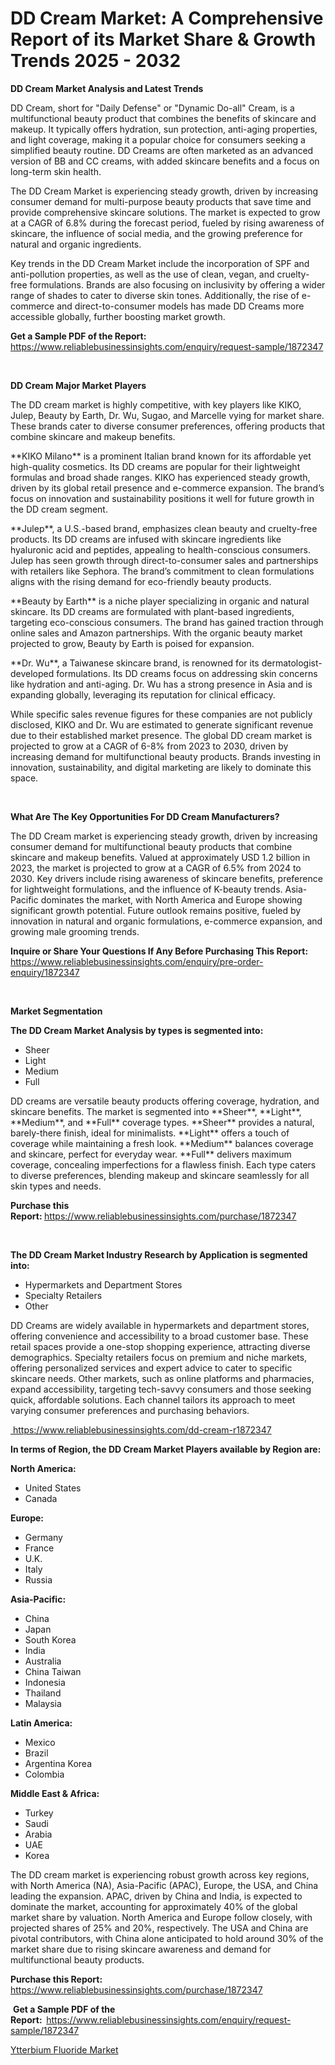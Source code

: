 <p><h1>DD Cream Market: A Comprehensive Report of its Market Share & Growth Trends 2025 - 2032</h1></p><p><strong>DD Cream Market Analysis and Latest Trends</strong></p>
<p><p>DD Cream, short for "Daily Defense" or "Dynamic Do-all" Cream, is a multifunctional beauty product that combines the benefits of skincare and makeup. It typically offers hydration, sun protection, anti-aging properties, and light coverage, making it a popular choice for consumers seeking a simplified beauty routine. DD Creams are often marketed as an advanced version of BB and CC creams, with added skincare benefits and a focus on long-term skin health.</p><p>The DD Cream Market is experiencing steady growth, driven by increasing consumer demand for multi-purpose beauty products that save time and provide comprehensive skincare solutions. The market is expected to grow at a CAGR of 6.8% during the forecast period, fueled by rising awareness of skincare, the influence of social media, and the growing preference for natural and organic ingredients. </p><p>Key trends in the DD Cream Market include the incorporation of SPF and anti-pollution properties, as well as the use of clean, vegan, and cruelty-free formulations. Brands are also focusing on inclusivity by offering a wider range of shades to cater to diverse skin tones. Additionally, the rise of e-commerce and direct-to-consumer models has made DD Creams more accessible globally, further boosting market growth.</p></p>
<p><strong>Get a Sample PDF of the Report:&nbsp;</strong> <a href="https://www.reliablebusinessinsights.com/enquiry/request-sample/1872347?utm_campaign=101&utm_medium=2&utm_source=Github&utm_content=ia&utm_term=25012025&utm_id=dd-cream">https://www.reliablebusinessinsights.com/enquiry/request-sample/1872347</a></p>
<p>&nbsp;</p>
<p><strong>DD Cream Major Market Players</strong></p>
<p><p>The DD cream market is highly competitive, with key players like KIKO, Julep, Beauty by Earth, Dr. Wu, Sugao, and Marcelle vying for market share. These brands cater to diverse consumer preferences, offering products that combine skincare and makeup benefits.</p><p>**KIKO Milano** is a prominent Italian brand known for its affordable yet high-quality cosmetics. Its DD creams are popular for their lightweight formulas and broad shade ranges. KIKO has experienced steady growth, driven by its global retail presence and e-commerce expansion. The brand’s focus on innovation and sustainability positions it well for future growth in the DD cream segment.</p><p>**Julep**, a U.S.-based brand, emphasizes clean beauty and cruelty-free products. Its DD creams are infused with skincare ingredients like hyaluronic acid and peptides, appealing to health-conscious consumers. Julep has seen growth through direct-to-consumer sales and partnerships with retailers like Sephora. The brand’s commitment to clean formulations aligns with the rising demand for eco-friendly beauty products.</p><p>**Beauty by Earth** is a niche player specializing in organic and natural skincare. Its DD creams are formulated with plant-based ingredients, targeting eco-conscious consumers. The brand has gained traction through online sales and Amazon partnerships. With the organic beauty market projected to grow, Beauty by Earth is poised for expansion.</p><p>**Dr. Wu**, a Taiwanese skincare brand, is renowned for its dermatologist-developed formulations. Its DD creams focus on addressing skin concerns like hydration and anti-aging. Dr. Wu has a strong presence in Asia and is expanding globally, leveraging its reputation for clinical efficacy.</p><p>While specific sales revenue figures for these companies are not publicly disclosed, KIKO and Dr. Wu are estimated to generate significant revenue due to their established market presence. The global DD cream market is projected to grow at a CAGR of 6-8% from 2023 to 2030, driven by increasing demand for multifunctional beauty products. Brands investing in innovation, sustainability, and digital marketing are likely to dominate this space.</p></p>
<p>&nbsp;</p>
<p><strong>What Are The Key Opportunities For DD Cream Manufacturers?</strong></p>
<p><p>The DD Cream market is experiencing steady growth, driven by increasing consumer demand for multifunctional beauty products that combine skincare and makeup benefits. Valued at approximately USD 1.2 billion in 2023, the market is projected to grow at a CAGR of 6.5% from 2024 to 2030. Key drivers include rising awareness of skincare benefits, preference for lightweight formulations, and the influence of K-beauty trends. Asia-Pacific dominates the market, with North America and Europe showing significant growth potential. Future outlook remains positive, fueled by innovation in natural and organic formulations, e-commerce expansion, and growing male grooming trends.</p></p>
<p><strong>Inquire or Share Your Questions If Any Before Purchasing This Report:</strong> <a href="https://www.reliablebusinessinsights.com/enquiry/pre-order-enquiry/1872347?utm_campaign=101&utm_medium=2&utm_source=Github&utm_content=ia&utm_term=25012025&utm_id=dd-cream">https://www.reliablebusinessinsights.com/enquiry/pre-order-enquiry/1872347</a></p>
<p>&nbsp;</p>
<p><strong>Market Segmentation</strong></p>
<p><strong>The DD Cream Market Analysis by types is segmented into:</strong></p>
<p><ul><li>Sheer</li><li>Light</li><li>Medium</li><li>Full</li></ul></p>
<p><p>DD creams are versatile beauty products offering coverage, hydration, and skincare benefits. The market is segmented into **Sheer**, **Light**, **Medium**, and **Full** coverage types. **Sheer** provides a natural, barely-there finish, ideal for minimalists. **Light** offers a touch of coverage while maintaining a fresh look. **Medium** balances coverage and skincare, perfect for everyday wear. **Full** delivers maximum coverage, concealing imperfections for a flawless finish. Each type caters to diverse preferences, blending makeup and skincare seamlessly for all skin types and needs.</p></p>
<p><strong>Purchase this Report:&nbsp;</strong><a href="https://www.reliablebusinessinsights.com/purchase/1872347?utm_campaign=101&utm_medium=2&utm_source=Github&utm_content=ia&utm_term=25012025&utm_id=dd-cream">https://www.reliablebusinessinsights.com/purchase/1872347</a></p>
<p>&nbsp;</p>
<p><strong>The DD Cream Market Industry Research by Application is segmented into:</strong></p>
<p><ul><li>Hypermarkets and Department Stores</li><li>Specialty Retailers</li><li>Other</li></ul></p>
<p><p>DD Creams are widely available in hypermarkets and department stores, offering convenience and accessibility to a broad customer base. These retail spaces provide a one-stop shopping experience, attracting diverse demographics. Specialty retailers focus on premium and niche markets, offering personalized services and expert advice to cater to specific skincare needs. Other markets, such as online platforms and pharmacies, expand accessibility, targeting tech-savvy consumers and those seeking quick, affordable solutions. Each channel tailors its approach to meet varying consumer preferences and purchasing behaviors.</p></p>
<p><a href="https://www.reliablebusinessinsights.com/dd-cream-r1872347?utm_campaign=101&utm_medium=2&utm_source=Github&utm_content=ia&utm_term=25012025&utm_id=dd-cream">&nbsp;https://www.reliablebusinessinsights.com/dd-cream-r1872347</a></p>
<p><strong>In terms of Region, the DD Cream Market Players available by Region are:</strong></p>
<p>
    <p> <strong> North America: </strong>
        <ul>
            <li>United States</li>
            <li>Canada</li>
        </ul>
        </p> 
    <p> <strong> Europe: </strong>
        <ul>
            <li>Germany</li>
            <li>France</li>
            <li>U.K.</li>
            <li>Italy</li>
            <li>Russia</li>
        </ul>
        </p> 
    <p> <strong> Asia-Pacific: </strong>
        <ul>
            <li>China</li>
            <li>Japan</li>
            <li>South Korea</li>
            <li>India</li>
            <li>Australia</li>
            <li>China Taiwan</li>
            <li>Indonesia</li>
            <li>Thailand</li>
            <li>Malaysia</li>
        </ul>
        </p> 
    <p> <strong> Latin America: </strong>
        <ul>
            <li>Mexico</li>
            <li>Brazil</li>
            <li>Argentina Korea</li>
            <li>Colombia</li>
        </ul>
        </p> 
    <p> <strong> Middle East & Africa: </strong>
        <ul>
            <li>Turkey</li>
            <li>Saudi</li>
            <li>Arabia</li>
            <li>UAE</li>
            <li>Korea</li>
        </ul>
    </p>
    </p>
<p><p>The DD cream market is experiencing robust growth across key regions, with North America (NA), Asia-Pacific (APAC), Europe, the USA, and China leading the expansion. APAC, driven by China and India, is expected to dominate the market, accounting for approximately 40% of the global market share by valuation. North America and Europe follow closely, with projected shares of 25% and 20%, respectively. The USA and China are pivotal contributors, with China alone anticipated to hold around 30% of the market share due to rising skincare awareness and demand for multifunctional beauty products.</p></p>
<p><strong>Purchase this Report: </strong><a href="https://www.reliablebusinessinsights.com/purchase/1872347?utm_campaign=101&utm_medium=2&utm_source=Github&utm_content=ia&utm_term=25012025&utm_id=dd-cream">https://www.reliablebusinessinsights.com/purchase/1872347</a></p>
<p>&nbsp;<strong>Get a Sample PDF of the Report:&nbsp;&nbsp;</strong><a href="https://www.reliablebusinessinsights.com/enquiry/request-sample/1872347?utm_campaign=101&utm_medium=2&utm_source=Github&utm_content=ia&utm_term=25012025&utm_id=dd-cream">https://www.reliablebusinessinsights.com/enquiry/request-sample/1872347</a></p>
<p><strong></strong></p>
<p><p><a href="https://github.com/sadimsamid/Market-Research-Report-List-1/blob/main/ytterbium-fluoride-market.md?utm_campaign=101&utm_medium=2&utm_source=Github&utm_content=ia&utm_term=25012025&utm_id=dd-cream">Ytterbium Fluoride Market</a></p></p>
